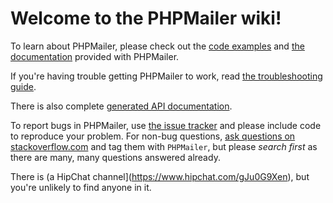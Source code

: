 # Welcome to the PHPMailer wiki! 

To learn about PHPMailer, please check out the [code examples](https://github.com/PHPMailer/PHPMailer/tree/master/examples) and [the documentation](https://github.com/PHPMailer/PHPMailer/tree/master/docs) provided with PHPMailer.

If you're having trouble getting PHPMailer to work, read [the troubleshooting guide](https://github.com/PHPMailer/PHPMailer/wiki/Troubleshooting).

There is also complete [generated API documentation](http://phpmailer.github.io/PHPMailer/).

To report bugs in PHPMailer, use [the issue tracker](https://github.com/PHPMailer/PHPMailer/issues) and please include code to reproduce your problem. For non-bug questions, [ask questions on stackoverflow.com](http://stackoverflow.com/questions/tagged/phpmailer) and tag them with `PHPMailer`, but please *search first* as there are many, many questions answered already.

There is (a HipChat channel](https://www.hipchat.com/gJu0G9Xen), but you're unlikely to find anyone in it.